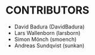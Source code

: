 CONTRIBUTORS
============

 - David Badura (DavidBadura)
 - Lars Wallenborn (larsborn)
 - Simon Mönch (smoench)
 - Andreas Sundqvist (sunkan)
 